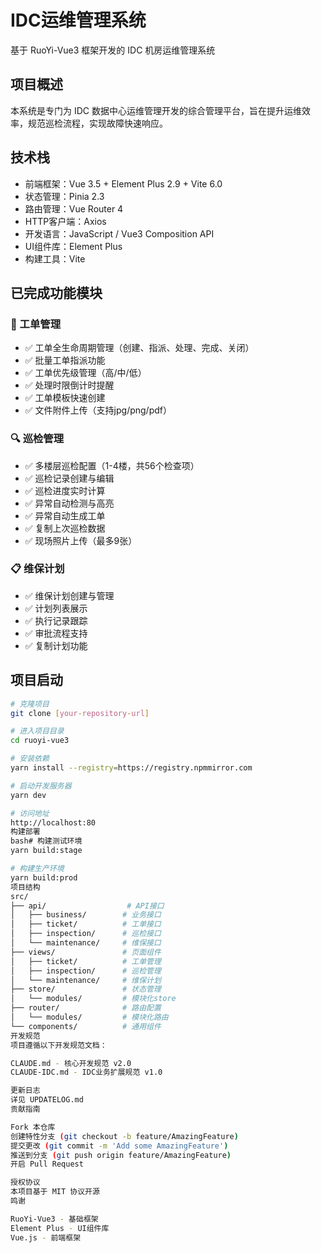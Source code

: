 # IDC运维管理系统

基于 RuoYi-Vue3 框架开发的 IDC 机房运维管理系统

## 项目概述

本系统是专门为 IDC 数据中心运维管理开发的综合管理平台，旨在提升运维效率，规范巡检流程，实现故障快速响应。

## 技术栈

- 前端框架：Vue 3.5 + Element Plus 2.9 + Vite 6.0
- 状态管理：Pinia 2.3
- 路由管理：Vue Router 4
- HTTP客户端：Axios
- 开发语言：JavaScript / Vue3 Composition API
- UI组件库：Element Plus
- 构建工具：Vite

## 已完成功能模块

### 🔧 工单管理
- ✅ 工单全生命周期管理（创建、指派、处理、完成、关闭）
- ✅ 批量工单指派功能
- ✅ 工单优先级管理（高/中/低）
- ✅ 处理时限倒计时提醒
- ✅ 工单模板快速创建
- ✅ 文件附件上传（支持jpg/png/pdf）

### 🔍 巡检管理
- ✅ 多楼层巡检配置（1-4楼，共56个检查项）
- ✅ 巡检记录创建与编辑
- ✅ 巡检进度实时计算
- ✅ 异常自动检测与高亮
- ✅ 异常自动生成工单
- ✅ 复制上次巡检数据
- ✅ 现场照片上传（最多9张）

### 📋 维保计划
- ✅ 维保计划创建与管理
- ✅ 计划列表展示
- ✅ 执行记录跟踪
- ✅ 审批流程支持
- ✅ 复制计划功能

## 项目启动

```bash
# 克隆项目
git clone [your-repository-url]

# 进入项目目录
cd ruoyi-vue3

# 安装依赖
yarn install --registry=https://registry.npmmirror.com

# 启动开发服务器
yarn dev

# 访问地址
http://localhost:80
构建部署
bash# 构建测试环境
yarn build:stage

# 构建生产环境  
yarn build:prod
项目结构
src/
├── api/                  # API接口
│   ├── business/        # 业务接口
│   ├── ticket/          # 工单接口
│   ├── inspection/      # 巡检接口
│   └── maintenance/     # 维保接口
├── views/               # 页面组件
│   ├── ticket/          # 工单管理
│   ├── inspection/      # 巡检管理
│   └── maintenance/     # 维保计划
├── store/               # 状态管理
│   └── modules/         # 模块化store
├── router/              # 路由配置
│   └── modules/         # 模块化路由
└── components/          # 通用组件
开发规范
项目遵循以下开发规范文档：

CLAUDE.md - 核心开发规范 v2.0
CLAUDE-IDC.md - IDC业务扩展规范 v1.0

更新日志
详见 UPDATELOG.md
贡献指南

Fork 本仓库
创建特性分支 (git checkout -b feature/AmazingFeature)
提交更改 (git commit -m 'Add some AmazingFeature')
推送到分支 (git push origin feature/AmazingFeature)
开启 Pull Request

授权协议
本项目基于 MIT 协议开源
鸣谢

RuoYi-Vue3 - 基础框架
Element Plus - UI组件库
Vue.js - 前端框架